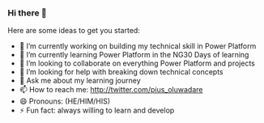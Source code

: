 ### Hi there 👋


Here are some ideas to get you started:

- 🔭 I’m currently working on building my technical skill in Power Platform
- 🌱 I’m currently learning Power Platform in the NG30 Days of learning
- 👯 I’m looking to collaborate on everything Power Platform and projects
- 🤔 I’m looking for help with breaking down technical concepts
- 💬 Ask me about my learning journey
- 📫 How to reach me: http://twitter.com/pius_oluwadare
- 😄 Pronouns: (HE/HIM/HIS)
- ⚡ Fun fact: always willing to learn and develop 

